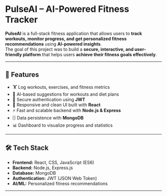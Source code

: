 # PulseAI – AI-Powered Fitness Tracker  

**PulseAI** is a full-stack fitness application that allows users to **track workouts, monitor progress, and get personalized fitness recommendations** using **AI-powered insights**.  
The goal of this project was to build a **secure, interactive, and user-friendly platform** that helps users **achieve their fitness goals effectively**.  

---

## 🎯 Features
- 🏋️ Log workouts, exercises, and fitness metrics  
- 🤖 AI-based suggestions for workouts and diet plans  
- 🔐 Secure authentication using **JWT**  
- 📱 Responsive and clean UI built with **React**  
- ⚡ Fast and scalable backend with **Node.js & Express**  
- 🗄️ Data persistence with **MongoDB**  
- 📊 Dashboard to visualize progress and statistics  

---

## 🛠️ Tech Stack
- **Frontend:** React, CSS, JavaScript (ES6)  
- **Backend:** Node.js, Express.js  
- **Database:** MongoDB  
- **Authentication:** JWT (JSON Web Token)  
- **AI/ML:** Personalized fitness recommendations  

---


